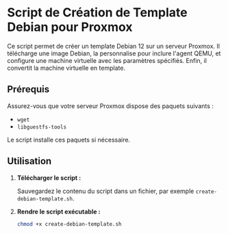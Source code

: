# Script de Création de Template Debian pour Proxmox

Ce script permet de créer un template Debian 12 sur un serveur Proxmox. Il télécharge une image Debian, la personnalise pour inclure l'agent QEMU, et configure une machine virtuelle avec les paramètres spécifiés. Enfin, il convertit la machine virtuelle en template.

## Prérequis

Assurez-vous que votre serveur Proxmox dispose des paquets suivants :
- `wget`
- `libguestfs-tools`

Le script installe ces paquets si nécessaire.

## Utilisation

1. **Télécharger le script :**

   Sauvegardez le contenu du script dans un fichier, par exemple `create-debian-template.sh`.

2. **Rendre le script exécutable :**

   ```bash
   chmod +x create-debian-template.sh
